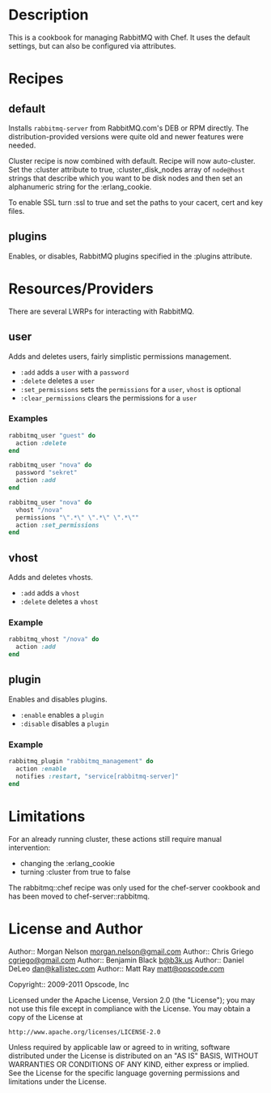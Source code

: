 Description
===========
This is a cookbook for managing RabbitMQ with Chef.  It uses the default settings, but can also be configured via attributes.

Recipes
=======
default
-------
Installs `rabbitmq-server` from RabbitMQ.com's DEB or RPM directly. The distribution-provided versions were quite old and newer features were needed.

Cluster recipe is now combined with default. Recipe will now auto-cluster. Set the :cluster attribute to true, :cluster_disk_nodes array of `node@host` strings that describe which you want to be disk nodes and then set an alphanumeric string for the :erlang_cookie. 

To enable SSL turn :ssl to true and set the paths to your cacert, cert and key files.

plugins
-------
Enables, or disables, RabbitMQ plugins specified in the :plugins attribute.

Resources/Providers
===================
There are several LWRPs for interacting with RabbitMQ.

user
----
Adds and deletes users, fairly simplistic permissions management.

- `:add` adds a `user` with a `password`
- `:delete` deletes a `user`
- `:set_permissions` sets the `permissions` for a `user`, `vhost` is optional
- `:clear_permissions` clears the permissions for a `user`

### Examples
``` ruby
rabbitmq_user "guest" do
  action :delete
end

rabbitmq_user "nova" do
  password "sekret"
  action :add
end

rabbitmq_user "nova" do
  vhost "/nova"
  permissions "\".*\" \".*\" \".*\""
  action :set_permissions
end
```

vhost
-----
Adds and deletes vhosts.

- `:add` adds a `vhost`
- `:delete` deletes a `vhost`

### Example
``` ruby
rabbitmq_vhost "/nova" do
  action :add
end
```

plugin
------
Enables and disables plugins.

- `:enable` enables a `plugin`
- `:disable` disables a `plugin`

### Example
``` ruby
rabbitmq_plugin "rabbitmq_management" do
  action :enable
  notifies :restart, "service[rabbitmq-server]"
end
```

Limitations
===========
For an already running cluster, these actions still require manual intervention:
- changing the :erlang_cookie 
- turning :cluster from true to false

The rabbitmq::chef recipe was only used for the chef-server cookbook and has been moved to chef-server::rabbitmq.

License and Author
==================

Author:: Morgan Nelson <morgan.nelson@gmail.com>
Author:: Chris Griego <cgriego@gmail.com>
Author:: Benjamin Black <b@b3k.us>
Author:: Daniel DeLeo <dan@kallistec.com>
Author:: Matt Ray <matt@opscode.com>

Copyright:: 2009-2011 Opscode, Inc

Licensed under the Apache License, Version 2.0 (the "License");
you may not use this file except in compliance with the License.
You may obtain a copy of the License at

    http://www.apache.org/licenses/LICENSE-2.0

Unless required by applicable law or agreed to in writing, software
distributed under the License is distributed on an "AS IS" BASIS,
WITHOUT WARRANTIES OR CONDITIONS OF ANY KIND, either express or implied.
See the License for the specific language governing permissions and
limitations under the License.
